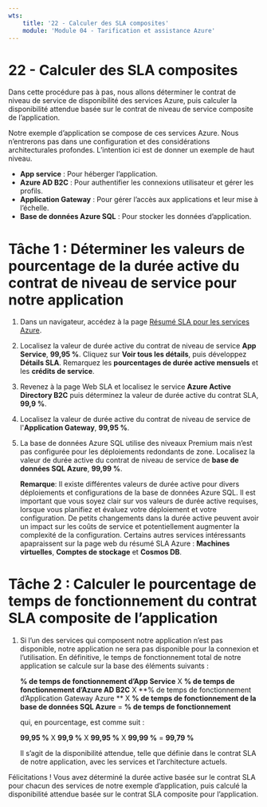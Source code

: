 ```yaml
---
wts:
    title: '22 - Calculer des SLA composites'
    module: 'Module 04 - Tarification et assistance Azure'
---
```

# 22 - Calculer des SLA composites


Dans cette procédure pas à pas, nous allons déterminer le contrat de niveau de service de disponibilité des services Azure, puis calculer la disponibilité attendue basée sur le contrat de niveau de service composite de l’application.

Notre exemple d’application se compose de ces services Azure. Nous n’entrerons pas dans une configuration et des considérations architecturales profondes. L’intention ici est de donner un exemple de haut niveau.

+ **App service** : Pour héberger l’application.
+ **Azure AD B2C** : Pour authentifier les connexions utilisateur et gérer les profils.
+ **Application Gateway** : Pour gérer l’accès aux applications et leur mise à l’échelle. 
+ **Base de données Azure SQL** : Pour stocker les données d’application. 

# Tâche 1 : Déterminer les valeurs de pourcentage de la durée active du contrat de niveau de service pour notre application

1. Dans un navigateur, accédez à la page [Résumé SLA pour les services Azure](https://azure.microsoft.com/fr-fr/support/legal/sla/summary/).

2. Localisez la valeur de durée active du contrat de niveau de service **App Service**, **99,95 %**. Cliquez sur **Voir tous les détails**, puis développez **Détails SLA**. Remarquez les **pourcentages de durée active mensuels** et les **crédits de service**.

3. Revenez à la page Web SLA et localisez le service **Azure Active Directory B2C** puis déterminez la valeur de durée active du contrat SLA, **99,9 %**. 

4. Localisez la valeur de durée active du contrat de niveau de service de l'**Application Gateway**, **99,95 %**. 

5. La base de données Azure SQL utilise des niveaux Premium mais n’est pas configurée pour les déploiements redondants de zone. Localisez la valeur de durée active du contrat de niveau de service de **base de données SQL Azure**, **99,99 %**. 

    **Remarque**: Il existe différentes valeurs de durée active pour divers déploiements et configurations de la base de données Azure SQL. Il est important que vous soyez clair sur vos valeurs de durée active requises, lorsque vous planifiez et évaluez votre déploiement et votre configuration. De petits changements dans la durée active peuvent avoir un impact sur les coûts de service et potentiellement augmenter la complexité de la configuration. Certains autres services intéressants apapraissent sur la page web du résumé SLA Azure : **Machines virtuelles**, **Comptes de stockage** et **Cosmos DB**.

# Tâche 2 : Calculer le pourcentage de temps de fonctionnement du contrat SLA composite de l’application

1. Si l’un des services qui composent notre application n’est pas disponible, notre application ne sera pas disponible pour la connexion et l’utilisation. En définitive, le temps de fonctionnement total de notre application se calcule sur la base des éléments suivants :

    **% de temps de fonctionnement d’App Service** X **% de temps de fonctionnement d’Azure AD B2C** X  **% de temps de fonctionnement d’Application Gateway Azure ** X **% de temps de fonctionnement de la base de données SQL Azure** = **% de temps de fonctionnement**

    qui, en pourcentage, est comme suit :

    **99,95 %** X **99,9 %** X **99,95 %** X **99,99 %** = **99,79 %**

    Il s’agit de la disponibilité attendue, telle que définie dans le contrat SLA de notre application, avec les services et l’architecture actuels.

Félicitations ! Vous avez déterminé la durée active basée sur le contrat SLA pour chacun des services de notre exemple d’application, puis calculé la disponibilité attendue basée sur le contrat SLA composite pour l’application.